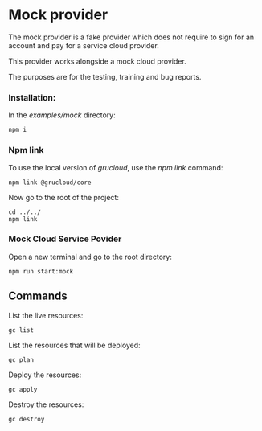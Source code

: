 # Mock provider

The mock provider is a fake provider which does not require to sign for an account and pay for a service cloud provider.

This provider works alongside a mock cloud provider.

The purposes are for the testing, training and bug reports.

### Installation:

In the _examples/mock_ directory:

```
npm i
```

### Npm link

To use the local version of _grucloud_, use the _npm link_ command:

```
npm link @grucloud/core
```

Now go to the root of the project:

```
cd ../../
npm link
```

### Mock Cloud Service Povider

Open a new terminal and go to the root directory:

```
npm run start:mock
```

## Commands

List the live resources:

```
gc list
```

List the resources that will be deployed:

```
gc plan
```

Deploy the resources:

```
gc apply
```

Destroy the resources:

```
gc destroy
```
